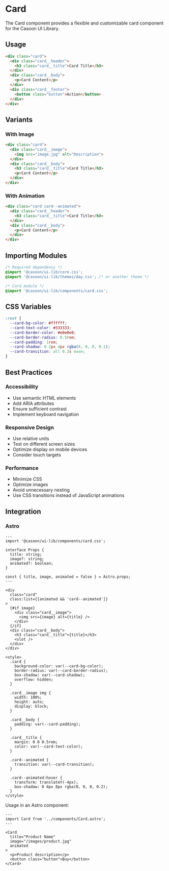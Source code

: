 # Card

The Card component provides a flexible and customizable card component for the Casoon UI Library.

## Usage

```html
<div class="card">
  <div class="card__header">
    <h3 class="card__title">Card Title</h3>
  </div>
  <div class="card__body">
    <p>Card Content</p>
  </div>
  <div class="card__footer">
    <button class="button">Action</button>
  </div>
</div>
```

## Variants

### With Image

```html
<div class="card">
  <div class="card__image">
    <img src="image.jpg" alt="Description">
  </div>
  <div class="card__body">
    <h3 class="card__title">Card Title</h3>
    <p>Card Content</p>
  </div>
</div>
```

### With Animation

```html
<div class="card card--animated">
  <div class="card__header">
    <h3 class="card__title">Card Title</h3>
  </div>
  <div class="card__body">
    <p>Card Content</p>
  </div>
</div>
```

## Importing Modules

```css
/* Required dependency */
@import '@casoon/ui-lib/core.css';
@import '@casoon/ui-lib/themes/day.css'; /* or another theme */

/* Card module */
@import '@casoon/ui-lib/components/card.css';
```

## CSS Variables

```css
:root {
  --card-bg-color: #ffffff;
  --card-text-color: #333333;
  --card-border-color: #e0e0e0;
  --card-border-radius: 0.5rem;
  --card-padding: 1rem;
  --card-shadow: 0 2px 4px rgba(0, 0, 0, 0.1);
  --card-transition: all 0.3s ease;
}
```

## Best Practices

### Accessibility

- Use semantic HTML elements
- Add ARIA attributes
- Ensure sufficient contrast
- Implement keyboard navigation

### Responsive Design

- Use relative units
- Test on different screen sizes
- Optimize display on mobile devices
- Consider touch targets

### Performance

- Minimize CSS
- Optimize images
- Avoid unnecessary nesting
- Use CSS transitions instead of JavaScript animations

## Integration

### Astro

```astro
---
import '@casoon/ui-lib/components/card.css';

interface Props {
  title: string;
  image?: string;
  animated?: boolean;
}

const { title, image, animated = false } = Astro.props;
---

<div 
  class="card"
  class:list={[animated && 'card--animated']}
>
  {#if image}
    <div class="card__image">
      <img src={image} alt={title} />
    </div>
  {/if}
  <div class="card__body">
    <h3 class="card__title">{title}</h3>
    <slot />
  </div>
</div>

<style>
  .card {
    background-color: var(--card-bg-color);
    border-radius: var(--card-border-radius);
    box-shadow: var(--card-shadow);
    overflow: hidden;
  }
  
  .card__image img {
    width: 100%;
    height: auto;
    display: block;
  }
  
  .card__body {
    padding: var(--card-padding);
  }
  
  .card__title {
    margin: 0 0 0.5rem;
    color: var(--card-text-color);
  }
  
  .card--animated {
    transition: var(--card-transition);
  }
  
  .card--animated:hover {
    transform: translateY(-4px);
    box-shadow: 0 4px 8px rgba(0, 0, 0, 0.2);
  }
</style>
```

Usage in an Astro component:

```astro
---
import Card from '../components/Card.astro';
---

<Card 
  title="Product Name"
  image="/images/product.jpg"
  animated
>
  <p>Product description</p>
  <button class="button">Buy</button>
</Card>
``` 